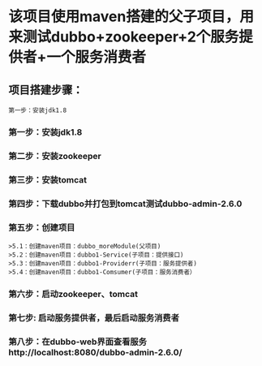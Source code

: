 ﻿# 该项目使用maven搭建的父子项目，用来测试dubbo+zookeeper+2个服务提供者+一个服务消费者
## 项目搭建步骤： 
	第一步：安装jdk1.8
### 第一步：安装jdk1.8
### 第二步：安装zookeeper
### 第三步：安装tomcat 
### 第四步：下载dubbo并打包到tomcat测试dubbo-admin-2.6.0 
### 第五步：创建项目
	>5.1：创建maven项目：dubbo_moreModule(父项目)
	>5.2：创建maven项目：dubbo1-Service(子项目：提供接口) 
	>5.3：创建maven项目：dubbo1-Providerr(子项目：服务提供者) 
	>5.4：创建maven项目：dubbo1-Comsumer(子项目：服务消费者） 
### 第六步：启动zookeeper、tomcat 
### 第七步: 启动服务提供者，最后启动服务消费者
### 第八步：在dubbo-web界面查看服务http://localhost:8080/dubbo-admin-2.6.0/
